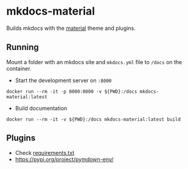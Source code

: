 # mkdocs-material

Builds mkdocs with the [material](https://squidfunk.github.io/mkdocs-material/) theme and plugins.

## Running

Mount a folder with an mkdocs site and `mkdocs.yml` file to `/docs` on the container.

* Start the development server on `:8000`

```shell
docker run --rm -it -p 8000:8000 -v ${PWD}:/docs mkdocs-material:latest
```

* Build documentation

```shell
docker run --rm -it -v ${PWD}:/docs mkdocs-material:latest build
```

## Plugins

* Check [requirements.txt](requirements.txt)
* <https://pypi.org/project/pymdown-env/>
